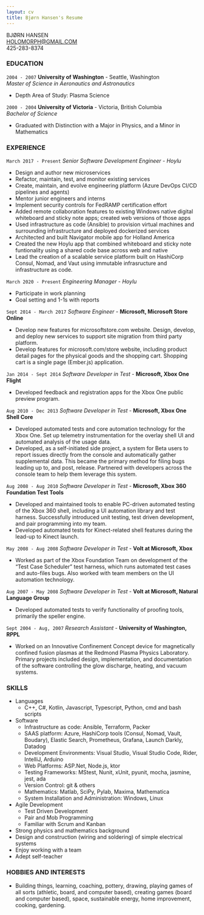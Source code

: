 ```yaml
---
layout: cv
title: Bjørn Hansen's Resume
---
```

BJØRN HANSEN  
HOLOMORPH@GMAIL.COM  
425-283-8374  
### EDUCATION
`2004 - 2007`
__University of Washington__ - Seattle, Washington  
*Master of Science in Aeronautics and Astronautics*
  - Depth Area of Study: Plasma Science

`2000 - 2004`
__University of Victoria__ - Victoria, British Columbia  
*Bachelor of Science*
  - Graduated with Distinction with a Major in Physics, and a Minor in Mathematics

### EXPERIENCE
`March 2017 - Present`
*Senior Software Development Engineer* - _Hoylu_
  - Design and author new microservices
  - Refactor, maintain, test, and monitor existing services
  - Create, maintain, and evolve engineering platform (Azure DevOps CI/CD pipelines and agents)
  - Mentor junior engineers and interns
  - Implement security controls for FedRAMP certification effort
  - Added remote collaboration features to existing Windows native digital whiteboard and sticky note apps; created web versions of those apps
  - Used infrastructure as code (Ansible) to provision virtual machines and surrounding infrastructure and deployed dockerized services
  - Architected and built Navigator mobile app for Holland America
  - Created the new Hoylu app that combined whiteboard and sticky note funtionality using a shared code base across web and native
  - Lead the creation of a scalable service platform built on HashiCorp Consul, Nomad, and Vaut using immutable infrasructure and infrastructure as code.
  
`March 2020 - Present`
*Engineering Manager* - _Hoylu_
  - Participate in work planning
  - Goal setting and 1-1s with reports
  
`Sept 2014 - March 2017`
*Software Engineer* - __Microsoft, Microsoft Store Online__
  - Develop new features for microsoftstore.com website. Design, develop, and deploy new services
to support site migration from third party platform.
  - Develop features for microsoft.com/store website, including product detail pages for the
physical goods and the shopping cart. Shopping cart is a single page (Ember.js) application.

`Jan 2014 - Sept 2014`
*Software Developer in Test* - __Microsoft, Xbox One Flight__ 
  - Developed feedback and registration apps for the Xbox One public preview program.
  
`Aug 2010 - Dec 2013`
*Software Developer in Test* - __Microsoft, Xbox One Shell Core__ 
  - Developed automated tests and core automation technology for the Xbox One. Set up
telemetry instrumentation for the overlay shell UI and automated analysis of the usage data.
  - Developed, as a self-initiated side project, a system for Beta users to report issues directly
from the console and automatically gather supplemental data. This became the primary
method for filing bugs leading up to, and post, release. Partnered with developers across the
console team to help them leverage this system.

`Aug 2008 - Aug 2010`
*Software Developer in Test* - __Microsoft, Xbox 360 Foundation Test Tools__
  - Developed and maintained tools to enable PC-driven automated testing of the Xbox 360 shell,
including a UI automation library and test harness. Successfully introduced unit testing, test
driven development, and pair programming into my team.
  - Developed automated tests for Kinect-related shell features during the lead-up to Kinect
launch.

`May 2008 - Aug 2008`
*Software Developer in Test* - __Volt at Microsoft, Xbox__
  - Worked as part of the Xbox Foundation Team on development of the “Test Case Scheduler”
test harness, which runs automated test cases and auto-files bugs. Also worked with team
members on the UI automation technology.

`Aug 2007 - May 2008`
*Software Developer in Test* - __Volt at Microsoft, Natural Language Group__
  - Developed automated tests to verify functionality of proofing tools, primarily the speller
engine.

`Sept 2004 - Aug, 2007`
*Research Assistant* - __University of Washington, RPPL__ 
  - Worked on an Innovative Confinement Concept device for magnetically confined fusion
plasmas at the Redmond Plasma Physics Laboratory. Primary projects included design,
implementation, and documentation of the software controlling the glow discharge, heating,
and vacuum systems.

### SKILLS
* Languages
  - C++, C#, Kotlin, Javascript, Typescript, Python, cmd and bash scripts
* Software
  - Infrastructure as code: Ansible, Terraform, Packer
  - SAAS platform: Azure, HashiCorp tools (Consul, Nomad, Vault, Boudary), Elastic Search, Prometheus, Grafana, Launch Darkly, Datadog
  - Development Environments: Visual Studio, Visual Studio Code, Rider, IntelliJ, Arduino
  - Web Platforms: ASP.Net, Node.js, ktor
  - Testing Frameworks: MStest, Nunit, xUnit, pyunit, mocha, jasmine, jest, ada
  - Version Control: git & others
  - Mathematics: Matlab, SciPy, Pylab, Maxima, Mathematica
  - System Installation and Administration: Windows, Linux
* Agile Development
  - Test Driven Development
  - Pair and Mob Programming
  - Familiar with Scrum and Kanban
* Strong physics and mathematics background
* Design and construction (wiring and soldering) of simple electrical systems
* Enjoy working with a team
* Adept self-teacher

### HOBBIES AND INTERESTS
* Building things, learning, coaching,
pottery, drawing, playing games of all sorts (athletic, board, and computer based), creating games (board and computer based), space, sustainable energy, home improvement, cooking, gardening.

